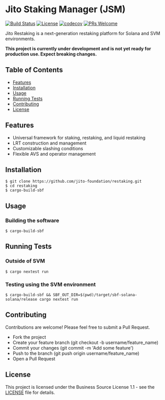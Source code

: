 # Jito Staking Manager (JSM)

[![Build Status](https://github.com/jito-foundation/restaking/actions/workflows/ci.yaml/badge.svg?branch=master)](https://github.com/jito-foundation/restaking/actions)
[![License](https://img.shields.io/badge/License-BSL%201.1-blue.svg)](https://mariadb.com/bsl11/)
[![codecov](https://codecov.io/gh/jito-foundation/restaking/branch/master/graph/badge.svg?token=Q28COAGZ89)](https://codecov.io/gh/jito-foundation/restaking)
[![PRs Welcome](https://img.shields.io/badge/PRs-welcome-brightgreen.svg)](http://makeapullrequest.com)

Jito Restaking is a next-generation restaking platform for Solana and SVM environments.

**This project is currently under development and is not yet ready for production use.
Expect breaking changes.**

## Table of Contents

- [Features](#features)
- [Installation](#installation)
- [Usage](#usage)
- [Running Tests](#running-tests)
- [Contributing](#contributing)
- [License](#license)

## Features

- Universal framework for staking, restaking, and liquid restaking
- LRT construction and management
- Customizable slashing conditions
- Flexible AVS and operator management

## Installation

```console
$ git clone https://github.com/jito-foundation/restaking.git
$ cd restaking
$ cargo-build-sbf
```

## Usage

### Building the software

```console
$ cargo-build-sbf
```

## Running Tests

### Outside of SVM

```console
$ cargo nextest run
```

### Testing using the SVM environment

```console
$ cargo-build-sbf && SBF_OUT_DIR=$(pwd)/target/sbf-solana-solana/release cargo nextest run
```

## Contributing

Contributions are welcome! Please feel free to submit a Pull Request.

* Fork the project
* Create your feature branch (git checkout -b username/feature_name)
* Commit your changes (git commit -m 'Add some feature')
* Push to the branch (git push origin username/feature_name)
* Open a Pull Request

## License

This project is licensed under the Business Source License 1.1 - see the [LICENSE](./LICENSE.md) file for details.
